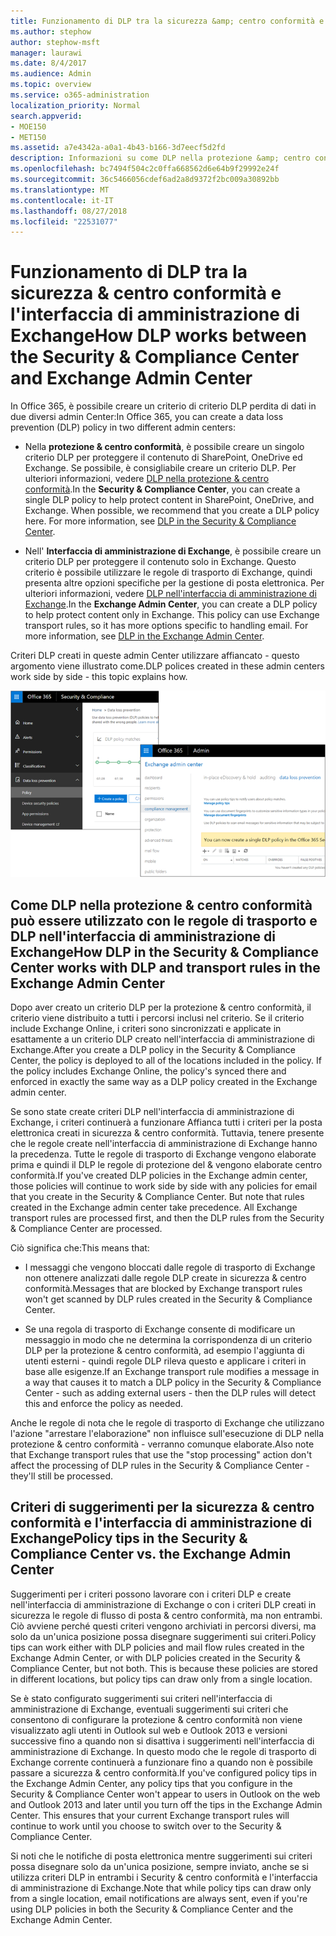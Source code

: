 ```yaml
---
title: Funzionamento di DLP tra la sicurezza &amp; centro conformità e l'interfaccia di amministrazione di Exchange
ms.author: stephow
author: stephow-msft
manager: laurawi
ms.date: 8/4/2017
ms.audience: Admin
ms.topic: overview
ms.service: o365-administration
localization_priority: Normal
search.appverid:
- MOE150
- MET150
ms.assetid: a7e4342a-a0a1-4b43-b166-3d7eecf5d2fd
description: Informazioni su come DLP nella protezione &amp; centro conformità può essere utilizzato con le regole di trasporto e DLP nell'interfaccia di amministrazione di Exchange.
ms.openlocfilehash: bc7494f504c2c0ffa668562d6e64b9f29992e24f
ms.sourcegitcommit: 36c5466056cdef6ad2a8d9372f2bc009a30892bb
ms.translationtype: MT
ms.contentlocale: it-IT
ms.lasthandoff: 08/27/2018
ms.locfileid: "22531077"
---
```

# <a name="how-dlp-works-between-the-security-amp-compliance-center-and-exchange-admin-center"></a><span data-ttu-id="9ea2d-103">Funzionamento di DLP tra la sicurezza &amp; centro conformità e l'interfaccia di amministrazione di Exchange</span><span class="sxs-lookup"><span data-stu-id="9ea2d-103">How DLP works between the Security &amp; Compliance Center and Exchange Admin Center</span></span>

<span data-ttu-id="9ea2d-104">In Office 365, è possibile creare un criterio di criterio DLP perdita di dati in due diversi admin Center:</span><span class="sxs-lookup"><span data-stu-id="9ea2d-104">In Office 365, you can create a data loss prevention (DLP) policy in two different admin centers:</span></span>
  
- <span data-ttu-id="9ea2d-p101">Nella **protezione &amp; centro conformità**, è possibile creare un singolo criterio DLP per proteggere il contenuto di SharePoint, OneDrive ed Exchange. Se possibile, è consigliabile creare un criterio DLP. Per ulteriori informazioni, vedere [DLP nella protezione &amp; centro conformità](data-loss-prevention-policies.md).</span><span class="sxs-lookup"><span data-stu-id="9ea2d-p101">In the **Security &amp; Compliance Center**, you can create a single DLP policy to help protect content in SharePoint, OneDrive, and Exchange. When possible, we recommend that you create a DLP policy here. For more information, see [DLP in the Security &amp; Compliance Center](data-loss-prevention-policies.md).</span></span>
    
- <span data-ttu-id="9ea2d-p102">Nell' **Interfaccia di amministrazione di Exchange**, è possibile creare un criterio DLP per proteggere il contenuto solo in Exchange. Questo criterio è possibile utilizzare le regole di trasporto di Exchange, quindi presenta altre opzioni specifiche per la gestione di posta elettronica. Per ulteriori informazioni, vedere [DLP nell'interfaccia di amministrazione di Exchange](https://go.microsoft.com/fwlink/?linkid=852311).</span><span class="sxs-lookup"><span data-stu-id="9ea2d-p102">In the **Exchange Admin Center**, you can create a DLP policy to help protect content only in Exchange. This policy can use Exchange transport rules, so it has more options specific to handling email. For more information, see [DLP in the Exchange Admin Center](https://go.microsoft.com/fwlink/?linkid=852311).</span></span>
    
<span data-ttu-id="9ea2d-111">Criteri DLP creati in queste admin Center utilizzare affiancato - questo argomento viene illustrato come.</span><span class="sxs-lookup"><span data-stu-id="9ea2d-111">DLP polices created in these admin centers work side by side - this topic explains how.</span></span>
  
![Pagine DLP in sicurezza e centro conformità e l'interfaccia di amministrazione di Exchange](media/d3eaa7e7-3b16-457b-bd9c-26707f7b584f.png)
  
## <a name="how-dlp-in-the-security-amp-compliance-center-works-with-dlp-and-transport-rules-in-the-exchange-admin-center"></a><span data-ttu-id="9ea2d-113">Come DLP nella protezione &amp; centro conformità può essere utilizzato con le regole di trasporto e DLP nell'interfaccia di amministrazione di Exchange</span><span class="sxs-lookup"><span data-stu-id="9ea2d-113">How DLP in the Security &amp; Compliance Center works with DLP and transport rules in the Exchange Admin Center</span></span>

<span data-ttu-id="9ea2d-p103">Dopo aver creato un criterio DLP per la protezione &amp; centro conformità, il criterio viene distribuito a tutti i percorsi inclusi nel criterio. Se il criterio include Exchange Online, i criteri sono sincronizzati e applicate in esattamente a un criterio DLP creato nell'interfaccia di amministrazione di Exchange.</span><span class="sxs-lookup"><span data-stu-id="9ea2d-p103">After you create a DLP policy in the Security &amp; Compliance Center, the policy is deployed to all of the locations included in the policy. If the policy includes Exchange Online, the policy's synced there and enforced in exactly the same way as a DLP policy created in the Exchange admin center.</span></span> 
  
<span data-ttu-id="9ea2d-p104">Se sono state create criteri DLP nell'interfaccia di amministrazione di Exchange, i criteri continuerà a funzionare Affianca tutti i criteri per la posta elettronica creati in sicurezza &amp; centro conformità. Tuttavia, tenere presente che le regole create nell'interfaccia di amministrazione di Exchange hanno la precedenza. Tutte le regole di trasporto di Exchange vengono elaborate prima e quindi il DLP le regole di protezione del &amp; vengono elaborate centro conformità.</span><span class="sxs-lookup"><span data-stu-id="9ea2d-p104">If you've created DLP policies in the Exchange admin center, those policies will continue to work side by side with any policies for email that you create in the Security &amp; Compliance Center. But note that rules created in the Exchange admin center take precedence. All Exchange transport rules are processed first, and then the DLP rules from the Security &amp; Compliance Center are processed.</span></span>
  
<span data-ttu-id="9ea2d-119">Ciò significa che:</span><span class="sxs-lookup"><span data-stu-id="9ea2d-119">This means that:</span></span>
  
- <span data-ttu-id="9ea2d-120">I messaggi che vengono bloccati dalle regole di trasporto di Exchange non ottenere analizzati dalle regole DLP create in sicurezza &amp; centro conformità.</span><span class="sxs-lookup"><span data-stu-id="9ea2d-120">Messages that are blocked by Exchange transport rules won't get scanned by DLP rules created in the Security &amp; Compliance Center.</span></span>
    
- <span data-ttu-id="9ea2d-121">Se una regola di trasporto di Exchange consente di modificare un messaggio in modo che ne determina la corrispondenza di un criterio DLP per la protezione &amp; centro conformità, ad esempio l'aggiunta di utenti esterni - quindi regole DLP rileva questo e applicare i criteri in base alle esigenze.</span><span class="sxs-lookup"><span data-stu-id="9ea2d-121">If an Exchange transport rule modifies a message in a way that causes it to match a DLP policy in the Security &amp; Compliance Center - such as adding external users - then the DLP rules will detect this and enforce the policy as needed.</span></span>
    
<span data-ttu-id="9ea2d-122">Anche le regole di nota che le regole di trasporto di Exchange che utilizzano l'azione "arrestare l'elaborazione" non influisce sull'esecuzione di DLP nella protezione &amp; centro conformità - verranno comunque elaborate.</span><span class="sxs-lookup"><span data-stu-id="9ea2d-122">Also note that Exchange transport rules that use the "stop processing" action don't affect the processing of DLP rules in the Security &amp; Compliance Center - they'll still be processed.</span></span>
  
## <a name="policy-tips-in-the-security-amp-compliance-center-vs-the-exchange-admin-center"></a><span data-ttu-id="9ea2d-123">Criteri di suggerimenti per la sicurezza &amp; centro conformità e l'interfaccia di amministrazione di Exchange</span><span class="sxs-lookup"><span data-stu-id="9ea2d-123">Policy tips in the Security &amp; Compliance Center vs. the Exchange Admin Center</span></span>

<span data-ttu-id="9ea2d-p105">Suggerimenti per i criteri possono lavorare con i criteri DLP e create nell'interfaccia di amministrazione di Exchange o con i criteri DLP creati in sicurezza le regole di flusso di posta &amp; centro conformità, ma non entrambi. Ciò avviene perché questi criteri vengono archiviati in percorsi diversi, ma solo da un'unica posizione possa disegnare suggerimenti sui criteri.</span><span class="sxs-lookup"><span data-stu-id="9ea2d-p105">Policy tips can work either with DLP policies and mail flow rules created in the Exchange Admin Center, or with DLP policies created in the Security &amp; Compliance Center, but not both. This is because these policies are stored in different locations, but policy tips can draw only from a single location.</span></span>
  
<span data-ttu-id="9ea2d-p106">Se è stato configurato suggerimenti sui criteri nell'interfaccia di amministrazione di Exchange, eventuali suggerimenti sui criteri che consentono di configurare la protezione &amp; centro conformità non viene visualizzato agli utenti in Outlook sul web e Outlook 2013 e versioni successive fino a quando non si disattiva i suggerimenti nell'interfaccia di amministrazione di Exchange. In questo modo che le regole di trasporto di Exchange corrente continuerà a funzionare fino a quando non è possibile passare a sicurezza &amp; centro conformità.</span><span class="sxs-lookup"><span data-stu-id="9ea2d-p106">If you've configured policy tips in the Exchange Admin Center, any policy tips that you configure in the Security &amp; Compliance Center won't appear to users in Outlook on the web and Outlook 2013 and later until you turn off the tips in the Exchange Admin Center. This ensures that your current Exchange transport rules will continue to work until you choose to switch over to the Security &amp; Compliance Center.</span></span>
  
<span data-ttu-id="9ea2d-128">Si noti che le notifiche di posta elettronica mentre suggerimenti sui criteri possa disegnare solo da un'unica posizione, sempre inviato, anche se si utilizza criteri DLP in entrambi i Security &amp; centro conformità e l'interfaccia di amministrazione di Exchange.</span><span class="sxs-lookup"><span data-stu-id="9ea2d-128">Note that while policy tips can draw only from a single location, email notifications are always sent, even if you're using DLP policies in both the Security &amp; Compliance Center and the Exchange Admin Center.</span></span>
  

